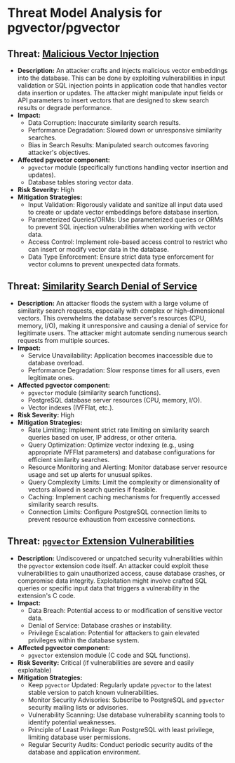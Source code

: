 # Threat Model Analysis for pgvector/pgvector

## Threat: [Malicious Vector Injection](./threats/malicious_vector_injection.md)

*   **Description:** An attacker crafts and injects malicious vector embeddings into the database. This can be done by exploiting vulnerabilities in input validation or SQL injection points in application code that handles vector data insertion or updates. The attacker might manipulate input fields or API parameters to insert vectors that are designed to skew search results or degrade performance.
*   **Impact:**
    *   Data Corruption: Inaccurate similarity search results.
    *   Performance Degradation: Slowed down or unresponsive similarity searches.
    *   Bias in Search Results: Manipulated search outcomes favoring attacker's objectives.
*   **Affected pgvector component:**
    *   `pgvector` module (specifically functions handling vector insertion and updates).
    *   Database tables storing vector data.
*   **Risk Severity:** High
*   **Mitigation Strategies:**
    *   Input Validation: Rigorously validate and sanitize all input data used to create or update vector embeddings before database insertion.
    *   Parameterized Queries/ORMs: Use parameterized queries or ORMs to prevent SQL injection vulnerabilities when working with vector data.
    *   Access Control: Implement role-based access control to restrict who can insert or modify vector data in the database.
    *   Data Type Enforcement: Ensure strict data type enforcement for vector columns to prevent unexpected data formats.

## Threat: [Similarity Search Denial of Service](./threats/similarity_search_denial_of_service.md)

*   **Description:** An attacker floods the system with a large volume of similarity search requests, especially with complex or high-dimensional vectors. This overwhelms the database server's resources (CPU, memory, I/O), making it unresponsive and causing a denial of service for legitimate users. The attacker might automate sending numerous search requests from multiple sources.
*   **Impact:**
    *   Service Unavailability: Application becomes inaccessible due to database overload.
    *   Performance Degradation: Slow response times for all users, even legitimate ones.
*   **Affected pgvector component:**
    *   `pgvector` module (similarity search functions).
    *   PostgreSQL database server resources (CPU, memory, I/O).
    *   Vector indexes (IVFFlat, etc.).
*   **Risk Severity:** High
*   **Mitigation Strategies:**
    *   Rate Limiting: Implement strict rate limiting on similarity search queries based on user, IP address, or other criteria.
    *   Query Optimization: Optimize vector indexing (e.g., using appropriate IVFFlat parameters) and database configurations for efficient similarity searches.
    *   Resource Monitoring and Alerting: Monitor database server resource usage and set up alerts for unusual spikes.
    *   Query Complexity Limits: Limit the complexity or dimensionality of vectors allowed in search queries if feasible.
    *   Caching: Implement caching mechanisms for frequently accessed similarity search results.
    *   Connection Limits: Configure PostgreSQL connection limits to prevent resource exhaustion from excessive connections.

## Threat: [`pgvector` Extension Vulnerabilities](./threats/_pgvector__extension_vulnerabilities.md)

*   **Description:** Undiscovered or unpatched security vulnerabilities within the `pgvector` extension code itself. An attacker could exploit these vulnerabilities to gain unauthorized access, cause database crashes, or compromise data integrity. Exploitation might involve crafted SQL queries or specific input data that triggers a vulnerability in the extension's C code.
*   **Impact:**
    *   Data Breach: Potential access to or modification of sensitive vector data.
    *   Denial of Service: Database crashes or instability.
    *   Privilege Escalation: Potential for attackers to gain elevated privileges within the database system.
*   **Affected pgvector component:**
    *   `pgvector` extension module (C code and SQL functions).
*   **Risk Severity:** Critical (if vulnerabilities are severe and easily exploitable)
*   **Mitigation Strategies:**
    *   Keep `pgvector` Updated: Regularly update `pgvector` to the latest stable version to patch known vulnerabilities.
    *   Monitor Security Advisories: Subscribe to PostgreSQL and `pgvector` security mailing lists or advisories.
    *   Vulnerability Scanning: Use database vulnerability scanning tools to identify potential weaknesses.
    *   Principle of Least Privilege: Run PostgreSQL with least privilege, limiting database user permissions.
    *   Regular Security Audits: Conduct periodic security audits of the database and application environment.

